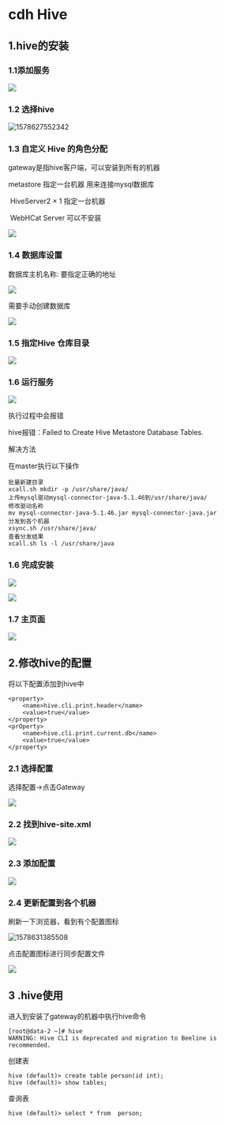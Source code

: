 # cdh Hive

## 1.hive的安装

### 1.1添加服务

![](https://gitee.com/chenjinhua_939598604/resources/raw/img/static/20200109154513.png)

### 1.2 选择hive

![1578627552342](C:\Users\Administrator\AppData\Local\Temp\1578627552342.png)

### 1.3 自定义 Hive 的角色分配

gateway是指hive客户端，可以安装到所有的机器

metastore 指定一台机器 用来连接mysql数据库

 HiveServer2 × 1 指定一台机器

 WebHCat Server 可以不安装

![](https://gitee.com/chenjinhua_939598604/resources/raw/img/static/20200110114522.png)

###  1.4 数据库设置

数据库主机名称: 要指定正确的地址

![](https://gitee.com/chenjinhua_939598604/resources/raw/img/static/20200110121642.png) 

需要手动创建数据库

![](https://gitee.com/chenjinhua_939598604/resources/raw/img/static/20200110114643.png)

### 1.5 指定Hive 仓库目录

![](https://gitee.com/chenjinhua_939598604/resources/raw/img/static/20200110121756.png)

### 1.6 运行服务

![](https://gitee.com/chenjinhua_939598604/resources/raw/img/static/20200110121830.png)

执行过程中会报错

hive报错：Failed to Create Hive Metastore Database Tables.

解决方法

在master执行以下操作

```
批量新建目录
xcall.sh mkdir -p /usr/share/java/
上传mysql驱动mysql-connector-java-5.1.46到/usr/share/java/
修改驱动名称
mv mysql-connector-java-5.1.46.jar mysql-connector-java.jar
分发到各个机器
xsync.sh /usr/share/java/
查看分发结果
xcall.sh ls -l /usr/share/java
```

### 1.6 完成安装

![](https://gitee.com/chenjinhua_939598604/resources/raw/img/static/20200110122841.png)

![](https://gitee.com/chenjinhua_939598604/resources/raw/img/static/20200110122858.png)

### 1.7 主页面

![](https://gitee.com/chenjinhua_939598604/resources/raw/img/static/20200110122947.png)

## 2.修改hive的配置

将以下配置添加到hive中

```
<property>
    <name>hive.cli.print.header</name>
    <value>true</value>
</property>
<prOperty>
    <name>hive.cli.print.current.db</name>
    <value>true</value>
</property>
```

### 2.1 选择配置

选择配置->点击Gateway

![](https://gitee.com/chenjinhua_939598604/resources/raw/img/static/20200110124007.png)

### 2.2 找到hive-site.xml

![](https://gitee.com/chenjinhua_939598604/resources/raw/img/static/20200110124036.png)

### 2.3 添加配置

![](https://gitee.com/chenjinhua_939598604/resources/raw/img/static/20200110124220.png)

### 2.4 更新配置到各个机器

刷新一下浏览器，看到有个配置图标

![1578631385508](C:\Users\Administrator\AppData\Local\Temp\1578631385508.png)

点击配置图标进行同步配置文件

![](https://gitee.com/chenjinhua_939598604/resources/raw/img/static/20200110124355.png)

## 3 .hive使用

进入到安装了gateway的机器中执行hive命令

```
[root@data-2 ~]# hive
WARNING: Hive CLI is deprecated and migration to Beeline is recommended.
```

创建表

```
hive (default)> create table person(id int);
hive (default)> show tables;
```

查询表

```
hive (default)> select * from  person;
```






